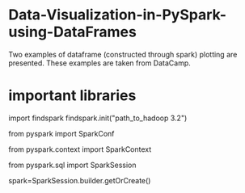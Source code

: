 # Data-Visualization-in-PySpark-using-DataFrames

Two examples of dataframe (constructed through spark) plotting are presented. These examples are taken from DataCamp.

# important libraries

import findspark
findspark.init("path_to_hadoop 3.2")

from pyspark import SparkConf

from pyspark.context import SparkContext

from pyspark.sql import SparkSession

spark=SparkSession.builder.getOrCreate()

